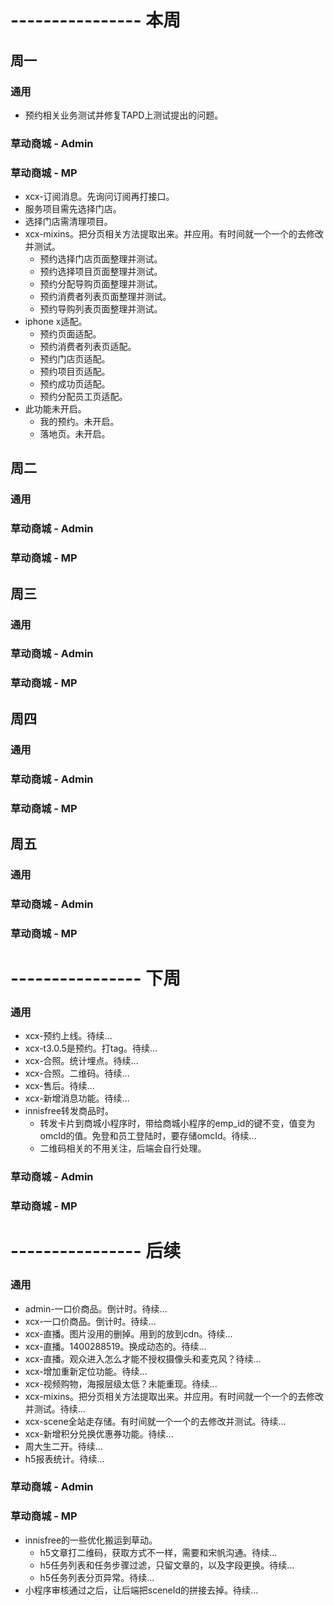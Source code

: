 # ---------------- 本周 

## 周一
### 通用
* 预约相关业务测试并修复TAPD上测试提出的问题。
### 草动商城 - Admin
### 草动商城 - MP
* xcx-订阅消息。先询问订阅再打接口。
* 服务项目需先选择门店。
* 选择门店需清理项目。
* xcx-mixins。把分页相关方法提取出来。并应用。有时间就一个一个的去修改并测试。
  - 预约选择门店页面整理并测试。
  - 预约选择项目页面整理并测试。
  - 预约分配导购页面整理并测试。
  - 预约消费者列表页面整理并测试。
  - 预约导购列表页面整理并测试。
* iphone x适配。
  - 预约页面适配。
  - 预约消费者列表页适配。
  - 预约门店页适配。
  - 预约项目页适配。
  - 预约成功页适配。
  - 预约分配员工页适配。
* 此功能未开启。
  - 我的预约。未开启。
  - 落地页。未开启。
  
## 周二
### 通用
### 草动商城 - Admin
### 草动商城 - MP
  
## 周三
### 通用
### 草动商城 - Admin
### 草动商城 - MP

## 周四
### 通用
### 草动商城 - Admin
### 草动商城 - MP

## 周五
### 通用
### 草动商城 - Admin
### 草动商城 - MP

# ---------------- 下周
### 通用
* xcx-预约上线。待续...
* xcx-t3.0.5是预约。打tag。待续...
* xcx-合照。统计埋点。待续...
* xcx-合照。二维码。待续...
* xcx-售后。待续...
* xcx-新增消息功能。待续...
* innisfree转发商品时。
  - 转发卡片到商城小程序时，带给商城小程序的emp_id的键不变，值变为omcId的值。免登和员工登陆时，要存储omcId。待续...
  - 二维码相关的不用关注，后端会自行处理。
### 草动商城 - Admin
### 草动商城 - MP
  
# ---------------- 后续
### 通用
* admin-一口价商品。倒计时。待续...
* xcx-一口价商品。倒计时。待续...
* xcx-直播。图片没用的删掉。用到的放到cdn。待续...
* xcx-直播。1400288519。换成动态的。待续...
* xcx-直播。观众进入怎么才能不授权摄像头和麦克风？待续...
* xcx-增加重新定位功能。待续...
* xcx-视频购物，海报层级太低？未能重现。待续...
* xcx-mixins。把分页相关方法提取出来。并应用。有时间就一个一个的去修改并测试。待续...
* xcx-scene全站走存储。有时间就一个一个的去修改并测试。待续...
* xcx-新增积分兑换优惠券功能。待续...
* 周大生二开。待续...
* h5报表统计。待续...
### 草动商城 - Admin
### 草动商城 - MP
* innisfree的一些优化搬运到草动。
  - h5文章打二维码，获取方式不一样，需要和宋帆沟通。待续...
  - h5任务列表和任务步骤过滤，只留文章的，以及字段更换。待续...
  - h5任务列表分页异常。待续...
* 小程序审核通过之后，让后端把sceneId的拼接去掉。待续...
